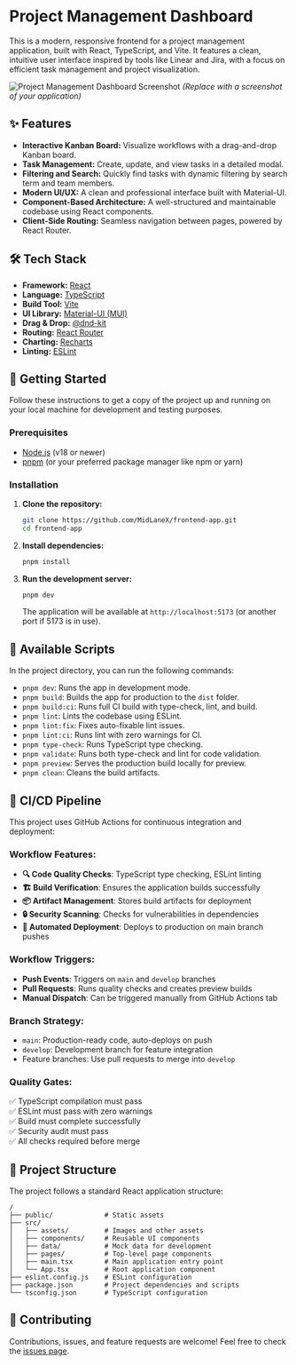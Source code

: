 # Project Management Dashboard

This is a modern, responsive frontend for a project management application, built with React, TypeScript, and Vite. It features a clean, intuitive user interface inspired by tools like Linear and Jira, with a focus on efficient task management and project visualization.

![Project Management Dashboard Screenshot](https://i.imgur.com/YOUR_SCREENSHOT_URL.png) 
*(Replace with a screenshot of your application)*

## ✨ Features

- **Interactive Kanban Board:** Visualize workflows with a drag-and-drop Kanban board.
- **Task Management:** Create, update, and view tasks in a detailed modal.
- **Filtering and Search:** Quickly find tasks with dynamic filtering by search term and team members.
- **Modern UI/UX:** A clean and professional interface built with Material-UI.
- **Component-Based Architecture:** A well-structured and maintainable codebase using React components.
- **Client-Side Routing:** Seamless navigation between pages, powered by React Router.

## 🛠️ Tech Stack

- **Framework:** [React](https://reactjs.org/)
- **Language:** [TypeScript](https://www.typescriptlang.org/)
- **Build Tool:** [Vite](https://vitejs.dev/)
- **UI Library:** [Material-UI (MUI)](https://mui.com/)
- **Drag & Drop:** [@dnd-kit](https://dndkit.com/)
- **Routing:** [React Router](https://reactrouter.com/)
- **Charting:** [Recharts](https://recharts.org/)
- **Linting:** [ESLint](https://eslint.org/)

## 🚀 Getting Started

Follow these instructions to get a copy of the project up and running on your local machine for development and testing purposes.

### Prerequisites

- [Node.js](https://nodejs.org/) (v18 or newer)
- [pnpm](https://pnpm.io/) (or your preferred package manager like npm or yarn)

### Installation

1.  **Clone the repository:**
    ```sh
    git clone https://github.com/MidLaneX/frontend-app.git
    cd frontend-app
    ```

2.  **Install dependencies:**
    ```sh
    pnpm install
    ```

3.  **Run the development server:**
    ```sh
    pnpm dev
    ```
    The application will be available at `http://localhost:5173` (or another port if 5173 is in use).

## 📜 Available Scripts

In the project directory, you can run the following commands:

- `pnpm dev`: Runs the app in development mode.
- `pnpm build`: Builds the app for production to the `dist` folder.
- `pnpm build:ci`: Runs full CI build with type-check, lint, and build.
- `pnpm lint`: Lints the codebase using ESLint.
- `pnpm lint:fix`: Fixes auto-fixable lint issues.
- `pnpm lint:ci`: Runs lint with zero warnings for CI.
- `pnpm type-check`: Runs TypeScript type checking.
- `pnpm validate`: Runs both type-check and lint for code validation.
- `pnpm preview`: Serves the production build locally for preview.
- `pnpm clean`: Cleans the build artifacts.

## 🔄 CI/CD Pipeline

This project uses GitHub Actions for continuous integration and deployment:

### Workflow Features:
- **🔍 Code Quality Checks**: TypeScript type checking, ESLint linting
- **🏗️ Build Verification**: Ensures the application builds successfully
- **📦 Artifact Management**: Stores build artifacts for deployment
- **🔒 Security Scanning**: Checks for vulnerabilities in dependencies
- **🚀 Automated Deployment**: Deploys to production on main branch pushes

### Workflow Triggers:
- **Push Events**: Triggers on `main` and `develop` branches
- **Pull Requests**: Runs quality checks and creates preview builds
- **Manual Dispatch**: Can be triggered manually from GitHub Actions tab

### Branch Strategy:
- `main`: Production-ready code, auto-deploys on push
- `develop`: Development branch for feature integration
- Feature branches: Use pull requests to merge into `develop`

### Quality Gates:
✅ TypeScript compilation must pass  
✅ ESLint must pass with zero warnings  
✅ Build must complete successfully  
✅ Security audit must pass  
✅ All checks required before merge  

## 📁 Project Structure

The project follows a standard React application structure:

```
/
├── public/             # Static assets
├── src/
│   ├── assets/         # Images and other assets
│   ├── components/     # Reusable UI components
│   ├── data/           # Mock data for development
│   ├── pages/          # Top-level page components
│   ├── main.tsx        # Main application entry point
│   └── App.tsx         # Root application component
├── eslint.config.js    # ESLint configuration
├── package.json        # Project dependencies and scripts
└── tsconfig.json       # TypeScript configuration
```

## 🤝 Contributing

Contributions, issues, and feature requests are welcome! Feel free to check the [issues page](https://github.com/MidLaneX/frontend-app/issues).

